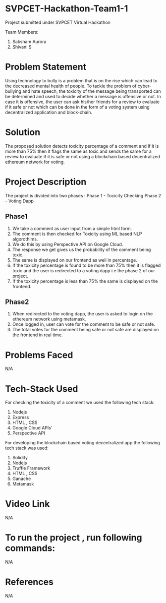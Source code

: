 # SVPCET-Hackathon-Team1-1
Project submitted under SVPCET Virtual Hackathon

Team Members:
1. Saksham Aurora
2. Shivani S

# Problem Statement
Using technology to bully is a problem that is on the rise which can lead 
to the decreased mental health of people. To tackle the problem of 
cyber-bullying and hate speech, the toxicity of the message being 
transported can be determined and used to decide whether a message is 
offensive or not. In case it is offensive, the user can ask his/her friends 
for a review to evaluate if it safe or not which can be done in the form 
of a voting system using decentralized application and block-chain.

# Solution
The proposed solution detects toxicity percentage of a comment and 
if it is more than 75% then it flags the same as toxic and sends the same
for a review to evaluate if it is safe or not using a blockchain based decentralized 
ethereum network for voting.

# Project Description
The project is divided into two phases :
Phase 1 - Tocicity Checking
Phase 2 - Voting Dapp

## Phase1
1. We take a comment as user input from a simple html form.
2. The comment is then checked for Toxicity using ML based NLP algorothims.
3. We do this by using Perspective API on Google Cloud.
4. The response we get gives us the probability of the comment being toxic.
5. The same is displayed on our frontend as well in percentage.
6. If the toxicity percentage is found to be more than 75% then it is flagged toxic and 
    the user is redirected to a voting dapp i.e the phase 2 of our project.
7. If the toxicity percentage is less than 75% the same is displayed on the frontend.

## Phase2
1. When redirected to the voting dapp, the user is asked to login on the
    ethereum network using metamask.
2. Once logged in, user can vote for the comment to be safe or not safe.
3. The total votes for the comment being safe or not safe are displayed on the frontend in real time.

# Problems Faced
N/A

# Tech-Stack Used
For checking the toxicity of a comment we used the following tech stack:
1. Nodejs
2. Express
3. HTML , CSS
4. Google Cloud APIs'
5. Perspective API

For developing the blockchain based voting decentralized app the following tech stack was used:
1. Solidity 
2. Nodejs
3. Truffle Framework
4. HTML , CSS
5. Ganache
6. Metamask

# Video Link
N/A

# To run the project , run following commands:
N/A

# References
N/A
